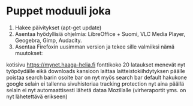 # Puppet moduuli joka 
1. Hakee päivitykset (apt-get update)
2. Asentaa hyödyllisiä ohjelmia: LibreOffice + Suomi, VLC Media Player, Geogebra, Gimp, Audacity.
3. Asentaa Firefoxin uusimman version ja tekee sille valmiiksi nämä muutokset: 

kotisivu https://mynet.haaga-helia.fi
fonttikoko 20
lataukset menevät nyt työpöydälle eikä downloads kansioon
laittaa laitteistokiihdytyksen päälle
poistaa search barin
osoite bar on nyt myös search bar
default hakukone google
selain ei tallenna sivuhistoriaa
tracking protection nyt aina päällä
selain ei nyt automaattisesti lähetä dataa Mozillalle (virheraportit yms. on nyt lähetettävä erikseen)

